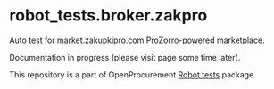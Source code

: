 # robot_tests.broker.zakpro

Auto test for market.zakupkipro.com ProZorro-powered marketplace.

Documentation in progress (please visit page some time later).

This repository is a part of OpenProcurement [Robot tests] package.

[Robot tests]: https://github.com/openprocurement/robot_tests

